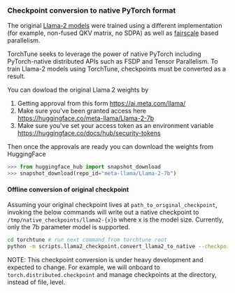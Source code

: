 ### Checkpoint conversion to native PyTorch format

The original [Llama-2 models](https://github.com/facebookresearch/llama/blob/main/llama/model.py#L413) were trained using a different implementation (for example, non-fused QKV matrix, no SDPA) as well as [fairscale](https://github.com/facebookresearch/fairscale) based
parallelism.

TorchTune seeks to leverage the power of native PyTorch including PyTorch-native distributed APIs such as FSDP and Tensor Parallelism. To train Llama-2 models using TorchTune, checkpoints must be converted as a result.

You can dowload the original Llama 2 weights by
1. Getting approval from this form https://ai.meta.com/llama/
2. Make sure you've been granted access here https://huggingface.co/meta-llama/Llama-2-7b
3. Make sure you've set your access token as an environment variable https://huggingface.co/docs/hub/security-tokens

Then once the approvals are ready you can download the weights from HuggingFace

```python
>>> from huggingface_hub import snapshot_download
>>> snapshot_download(repo_id="meta-llama/Llama-2-7b")
```

#### Offline conversion of original checkpoint

Assuming your original checkpoint lives at `path_to_original_checkpoint`, invoking the below commands will write out a native checkpoint to
`/tmp/native_checkpoints/llama2-{x}b` where x is the model size. Currently, only the 7b parameter model is supported.

```bash
cd torchtune # run next command from torchtune root
python -m scripts.llama2_checkpoint.convert_llama2_to_native --checkpoint_path <path_to_original_checkpoint> --device cuda:0
```

NOTE: This checkpoint conversion is under heavy development and expected to change. For example, we will onboard to `torch.distributed.checkpoint` and manage checkpoints at the directory, instead of file, level.
